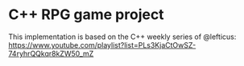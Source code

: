 # C++ RPG game project

This implementation is based on the C++ weekly series of @lefticus: https://www.youtube.com/playlist?list=PLs3KjaCtOwSZ-74ryhrQQkqr8kZW50_mZ
